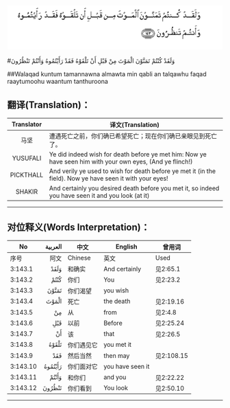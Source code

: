 ![003:143](images/003_143.gif)

#وَلَقَدْ كُنْتُمْ تَمَنَّوْنَ الْمَوْتَ مِنْ قَبْلِ أَنْ تَلْقَوْهُ فَقَدْ رَأَيْتُمُوهُ وَأَنْتُمْ تَنْظُرُونَ 

##Walaqad kuntum tamannawna almawta min qabli an talqawhu faqad raaytumoohu waantum tanthuroona 

## 翻译(Translation)：

| Translator | 译文(Translation)                                            |
| :--------: | ------------------------------------------------------------ |
|    马坚    | 遭遇死亡之前，你们确已希望死亡；现在你们确已亲眼见到死亡了。 |
|  YUSUFALI  | Ye did indeed wish for death before ye met him: Now ye have seen him with your own eyes, (And ye flinch!) |
| PICKTHALL  | And verily ye used to wish for death before ye met it (in the field). Now ye have seen it with your eyes! |
|   SHAKIR   | And certainly you desired death before you met it, so indeed you have seen it and you look (at it) |

---

## 对位释义(Words Interpretation)：

| No   | العربية | 中文    | English | 曾用词 |
| ---- | ------: | ------- | ------- | ------ |
| 序号 |    阿文 | Chinese | 英文    | Used   |
| 3:143.1  | وَلَقَدْ    | 和确实     | And certainly    | 见2:65.1   |
| 3:143.2  | كُنْتُمْ    | 你们       | You              | 见2:23.2   |
| 3:143.3  | تَمَنَّوْنَ   | 你们渴望   | you wish         |            |
| 3:143.4  | الْمَوْتَ   | 死亡       | the death        | 见2:19.16  |
| 3:143.5  | مِنْ      | 从         | from             | 见2:4.8    |
| 3:143.6  | قَبْلِ     | 以前       | Before           | 见2:25.24  |
| 3:143.7  | أَنْ      | 该         | that             | 见2:26.5   |
| 3:143.8  | تَلْقَوْهُ   | 你们遇见它 | you met it       |            |
| 3:143.9  | فَقَدْ     | 然后当然   | then may         | 见2:108.15 |
| 3:143.10 | رَأَيْتُمُوهُ | 你们面对它 | you have seen it |            |
| 3:143.11 | وَأَنْتُمْ   | 和你们     | and you          | 见2:22.22  |
| 3:143.12 | تَنْظُرُونَ  | 你们看到   | You look         | 见2:50.10  |

---
